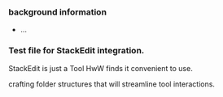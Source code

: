 ### background information
* ...

### Test file for StackEdit integration.

StackEdit is just a Tool HwW finds it convenient to use.

crafting folder structures that will streamline tool interactions.
